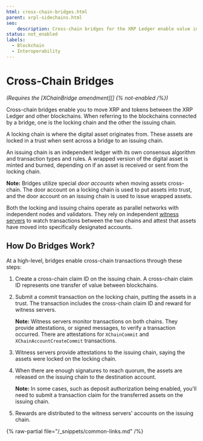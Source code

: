 ```yaml
---
html: cross-chain-bridges.html
parent: xrpl-sidechains.html
seo:
    description: Cross-chain bridges for the XRP Ledger enable value in the form of XRP and other tokens (IOUs) to move efficiently between blockchains.
status: not_enabled
labels:
  - Blockchain
  - Interoperability
---
```

# Cross-Chain Bridges

_(Requires the [XChainBridge amendment][] {% not-enabled /%})_

Cross-chain bridges enable you to move XRP and tokens between the XRP Ledger and other blockchains. When referring to the blockchains connected by a bridge, one is the locking chain and the other the issuing chain.

A locking chain is where the digital asset originates from. These assets are locked in a trust when sent across a bridge to an issuing chain.

An issuing chain is an independent ledger with its own consensus algorithm and transaction types and rules. A wrapped version of the digital asset is minted and burned, depending on if an asset is received or sent from the locking chain.

**Note:** Bridges utilize special _door accounts_ when moving assets cross-chain. The door account on a locking chain is used to put assets into trust, and the door account on an issuing chain is used to issue wrapped assets. 

Both the locking and issuing chains operate as parallel networks with independent nodes and validators. They rely on independent [witness servers](witness-servers.md) to watch transactions between the two chains and attest that assets have moved into specifically designated accounts.


## How Do Bridges Work?

At a high-level, bridges enable cross-chain transactions through these steps:

1. Create a cross-chain claim ID on the issuing chain. A cross-chain claim ID represents one transfer of value between blockchains.
2. Submit a commit transaction on the locking chain, putting the assets in a trust. The transaction includes the cross-chain claim ID and reward for witness servers.

    **Note:** Witness servers monitor transactions on both chains. They provide attestations, or signed messages, to verify a transaction occurred. There are attestations for `XChainCommit` and `XChainAccountCreateCommit` transactions.

3. Witness servers provide attestations to the issuing chain, saying the assets were locked on the locking chain.
4. When there are enough signatures to reach quorum, the assets are released on the issuing chain to the destination account.

    **Note:** In some cases, such as deposit authorization being enabled, you'll need to submit a transaction claim for the transferred assets on the issuing chain.

5. Rewards are distributed to the witness servers' accounts on the issuing chain.

{% raw-partial file="/_snippets/common-links.md" /%}
